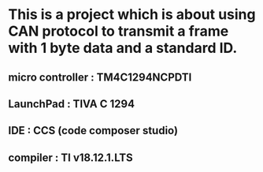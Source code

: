 # This is a project which is about using CAN protocol to transmit a frame with 1 byte data and a standard ID.
## micro controller : TM4C1294NCPDTI
## LaunchPad : TIVA C 1294
## IDE : CCS (code composer studio)
## compiler : TI v18.12.1.LTS
